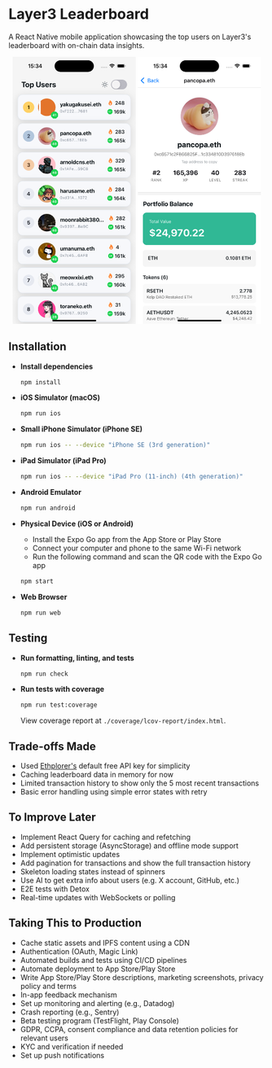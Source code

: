 # Layer3 Leaderboard

A React Native mobile application showcasing the top users on Layer3's leaderboard with on-chain data insights.

<p align="center">
  <picture>
    <source media="(prefers-color-scheme: dark)" srcset="./images/leaderboard-dark.png" />
    <source media="(prefers-color-scheme: light)" srcset="./images/leaderboard-light.png" />
    <img src="./images/leaderboard-light.png" alt="Leaderboard screen" width="48%" />
  </picture>
  <picture>
    <source media="(prefers-color-scheme: dark)" srcset="./images/user-dark.png" />
    <source media="(prefers-color-scheme: light)" srcset="./images/user-light.png" />
    <img src="./images/user-light.png" alt="User detail screen" width="48%" />
  </picture>
</p>

## Installation

- **Install dependencies**

  ```bash
  npm install
  ```

- **iOS Simulator (macOS)**

  ```bash
  npm run ios
  ```

- **Small iPhone Simulator (iPhone SE)**

  ```bash
  npm run ios -- --device "iPhone SE (3rd generation)"
  ```

- **iPad Simulator (iPad Pro)**

  ```bash
  npm run ios -- --device "iPad Pro (11-inch) (4th generation)"
  ```

- **Android Emulator**

  ```bash
  npm run android
  ```

- **Physical Device (iOS or Android)**
  - Install the Expo Go app from the App Store or Play Store
  - Connect your computer and phone to the same Wi-Fi network
  - Run the following command and scan the QR code with the Expo Go app

  ```bash
  npm start
  ```

- **Web Browser**

  ```bash
  npm run web
  ```

## Testing

- **Run formatting, linting, and tests**

  ```bash
  npm run check
  ```

- **Run tests with coverage**

  ```bash
  npm run test:coverage
  ```

  View coverage report at `./coverage/lcov-report/index.html`.

## Trade-offs Made

- Used [Ethplorer's](https://ethplorer.io/) default free API key for simplicity
- Caching leaderboard data in memory for now
- Limited transaction history to show only the 5 most recent transactions
- Basic error handling using simple error states with retry

## To Improve Later

- Implement React Query for caching and refetching
- Add persistent storage (AsyncStorage) and offline mode support
- Implement optimistic updates
- Add pagination for transactions and show the full transaction history
- Skeleton loading states instead of spinners
- Use AI to get extra info about users (e.g. X account, GitHub, etc.)
- E2E tests with Detox
- Real-time updates with WebSockets or polling

## Taking This to Production

- Cache static assets and IPFS content using a CDN
- Authentication (OAuth, Magic Link)
- Automated builds and tests using CI/CD pipelines
- Automate deployment to App Store/Play Store
- Write App Store/Play Store descriptions, marketing screenshots, privacy policy and terms
- In-app feedback mechanism
- Set up monitoring and alerting (e.g., Datadog)
- Crash reporting (e.g., Sentry)
- Beta testing program (TestFlight, Play Console)
- GDPR, CCPA, consent compliance and data retention policies for relevant users
- KYC and verification if needed
- Set up push notifications
